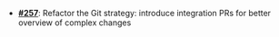   -  [**#257**](https://github.com/anoma/nspec/pull/257): Refactor the Git strategy: introduce integration PRs for
  better overview of complex changes
